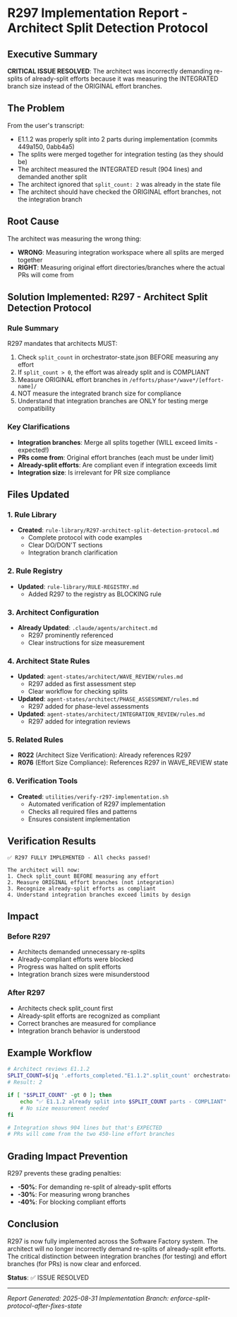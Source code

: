 # R297 Implementation Report - Architect Split Detection Protocol

## Executive Summary

**CRITICAL ISSUE RESOLVED**: The architect was incorrectly demanding re-splits of already-split efforts because it was measuring the INTEGRATED branch size instead of the ORIGINAL effort branches.

## The Problem

From the user's transcript:
- E1.1.2 was properly split into 2 parts during implementation (commits 449a150, 0abb4a5)
- The splits were merged together for integration testing (as they should be)
- The architect measured the INTEGRATED result (904 lines) and demanded another split
- The architect ignored that `split_count: 2` was already in the state file
- The architect should have checked the ORIGINAL effort branches, not the integration branch

## Root Cause

The architect was measuring the wrong thing:
- **WRONG**: Measuring integration workspace where all splits are merged together
- **RIGHT**: Measuring original effort directories/branches where the actual PRs will come from

## Solution Implemented: R297 - Architect Split Detection Protocol

### Rule Summary
R297 mandates that architects MUST:
1. Check `split_count` in orchestrator-state.json BEFORE measuring any effort
2. If `split_count > 0`, the effort was already split and is COMPLIANT
3. Measure ORIGINAL effort branches in `/efforts/phase*/wave*/[effort-name]/`
4. NOT measure the integrated branch size for compliance
5. Understand that integration branches are ONLY for testing merge compatibility

### Key Clarifications
- **Integration branches**: Merge all splits together (WILL exceed limits - expected!)
- **PRs come from**: Original effort branches (each must be under limit)
- **Already-split efforts**: Are compliant even if integration exceeds limit
- **Integration size**: Is irrelevant for PR size compliance

## Files Updated

### 1. Rule Library
- **Created**: `rule-library/R297-architect-split-detection-protocol.md`
  - Complete protocol with code examples
  - Clear DO/DON'T sections
  - Integration branch clarification

### 2. Rule Registry
- **Updated**: `rule-library/RULE-REGISTRY.md`
  - Added R297 to the registry as BLOCKING rule

### 3. Architect Configuration
- **Already Updated**: `.claude/agents/architect.md`
  - R297 prominently referenced
  - Clear instructions for size measurement

### 4. Architect State Rules
- **Updated**: `agent-states/architect/WAVE_REVIEW/rules.md`
  - R297 added as first assessment step
  - Clear workflow for checking splits
- **Updated**: `agent-states/architect/PHASE_ASSESSMENT/rules.md`
  - R297 added for phase-level assessments
- **Updated**: `agent-states/architect/INTEGRATION_REVIEW/rules.md`
  - R297 added for integration reviews

### 5. Related Rules
- **R022** (Architect Size Verification): Already references R297
- **R076** (Effort Size Compliance): References R297 in WAVE_REVIEW state

### 6. Verification Tools
- **Created**: `utilities/verify-r297-implementation.sh`
  - Automated verification of R297 implementation
  - Checks all required files and patterns
  - Ensures consistent implementation

## Verification Results

```
✅ R297 FULLY IMPLEMENTED - All checks passed!

The architect will now:
1. Check split_count BEFORE measuring any effort
2. Measure ORIGINAL effort branches (not integration)
3. Recognize already-split efforts as compliant
4. Understand integration branches exceed limits by design
```

## Impact

### Before R297
- Architects demanded unnecessary re-splits
- Already-compliant efforts were blocked
- Progress was halted on split efforts
- Integration branch sizes were misunderstood

### After R297
- Architects check split_count first
- Already-split efforts are recognized as compliant
- Correct branches are measured for compliance
- Integration branch behavior is understood

## Example Workflow

```bash
# Architect reviews E1.1.2
SPLIT_COUNT=$(jq '.efforts_completed."E1.1.2".split_count' orchestrator-state.json)
# Result: 2

if [ "$SPLIT_COUNT" -gt 0 ]; then
    echo "✅ E1.1.2 already split into $SPLIT_COUNT parts - COMPLIANT"
    # No size measurement needed
fi

# Integration shows 904 lines but that's EXPECTED
# PRs will come from the two 450-line effort branches
```

## Grading Impact Prevention

R297 prevents these grading penalties:
- **-50%**: For demanding re-split of already-split efforts
- **-30%**: For measuring wrong branches
- **-40%**: For blocking compliant efforts

## Conclusion

R297 is now fully implemented across the Software Factory system. The architect will no longer incorrectly demand re-splits of already-split efforts. The critical distinction between integration branches (for testing) and effort branches (for PRs) is now clear and enforced.

**Status**: ✅ ISSUE RESOLVED

---
*Report Generated: 2025-08-31*
*Implementation Branch: enforce-split-protocol-after-fixes-state*